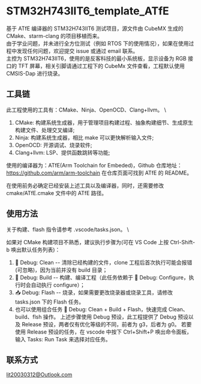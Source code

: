 # STM32H743IIT6_template_ATfE

基于 ATfE 编译器的 STM32H743IIT6 测试项目，源文件由 CubeMX 生成的 CMake、starm-clang 的项目移植而来。 \
由于学业问题，并未进行全方位测试（例如 RTOS 下的使用情况），如果在使用过程中发现任何问题，欢迎提交 issue 或通过 email 联系。\
主控为 STM32H743IIT6，使用的是反客科技的最小系统板，显示设备为 RGB 接口的 TFT 屏幕，相关引脚请通过工程下的 CubeMx 文件查看，工程默认使用 CMSIS-Dap 进行烧录。

## 工具链

此工程使用的工具有：CMake、Ninja、OpenOCD、Clang+llvm。 \

1. CMake: 构建系统生成器，用于管理项目构建过程、抽象构建细节、生成原生构建文件、处理交叉编译;
2. Ninja: 构建系统生成器，相比 make 可以更快解析输入文件;
3. OpenOCD: 开源调试、烧录软件;
4. Clang+llvm: LSP、提供函数跳转等功能;

使用的编译器为：ATfE(Arm Toolchain for Embeded)，Github 仓库地址：<https://github.com/arm/arm-toolchain>
在仓库页面可找到 ATfE 的 README。

在使用前务必确定已经安装上述工具以及编译器，同时，还需要修改 cmake/ATfE.cmake 文件中的 ATfE 路径。

## 使用方法

关于构建、flash 指令请参考 .vscode/tasks.json。 \

如果对 CMake 构建项目不熟悉，建议执行步骤为(可在 VS Code 上按 Ctrl-Shift-b 唤出默认任务列表)：
1. 🧹 Debug: Clean -- 清除已经构建的文件，clone 工程后首次执行可能会报错(可忽略)，因为当前并没有 build 目录；
3. 🔨 Debug: Build -- 构建、编译工程（此任务依赖于 🔧 Debug: Configure，执行时会自动执行 configure）；
4. 📥 Debug: Flash -- 烧录，如果需要更改烧录器或烧录工具，请修改 tasks.json 下的 Flash 任务。
5. 也可以使用组合任务 🚀 Debug: Clean + Build + Flash，快速完成 Clean、build、flsh 操作。
上述步骤使用 Debug 预设，此工程提供了 Debug 预设以及 Release 预设，两者仅有优化等级的不同，前者为 g3，后者为 g0。
若要使用 Release 预设的任务，在 vscode 中按下 Ctrl+Shift+P 唤出命令面板，输入 Tasks: Run Task 来选择对应任务。

## 联系方式

<ljt20030312@Outlook.com>
